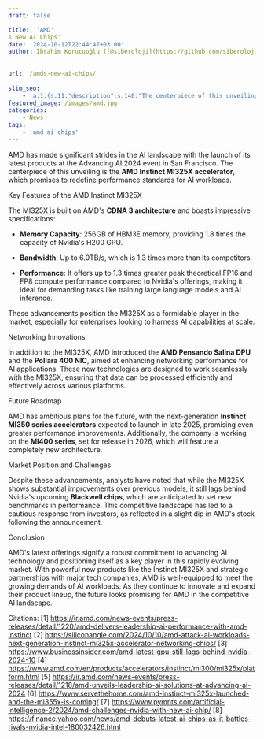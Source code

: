 ```yaml
---
draft: false

title:  'AMD'
s New AI Chips'
date: '2024-10-12T22:44:47+03:00'
author: İbrahim Korucuoğlu ([@siberoloji](https://github.com/siberoloji))
 
 
url:  /amds-new-ai-chips/
 
slim_seo:
    - 'a:1:{s:11:"description";s:140:"The centerpiece of this unveiling is the AMD Instinct MI325X accelerator, which promises to redefine performance standards for AI workloads.";}'
featured_image: /images/amd.jpg
categories:
    - News
tags:
    - 'amd ai chips'
---
```



AMD has made significant strides in the AI landscape with the launch of its latest products at the Advancing AI 2024 event in San Francisco. The centerpiece of this unveiling is the **AMD Instinct MI325X accelerator**, which promises to redefine performance standards for AI workloads.



Key Features of the AMD Instinct MI325X



The MI325X is built on AMD's **CDNA 3 architecture** and boasts impressive specifications:


* **Memory Capacity**: 256GB of HBM3E memory, providing 1.8 times the capacity of Nvidia's H200 GPU.

* **Bandwidth**: Up to 6.0TB/s, which is 1.3 times more than its competitors.

* **Performance**: It offers up to 1.3 times greater peak theoretical FP16 and FP8 compute performance compared to Nvidia's offerings, making it ideal for demanding tasks like training large language models and AI inference.




These advancements position the MI325X as a formidable player in the market, especially for enterprises looking to harness AI capabilities at scale.



Networking Innovations



In addition to the MI325X, AMD introduced the **AMD Pensando Salina DPU** and the **Pollara 400 NIC**, aimed at enhancing networking performance for AI applications. These new technologies are designed to work seamlessly with the MI325X, ensuring that data can be processed efficiently and effectively across various platforms.



Future Roadmap



AMD has ambitious plans for the future, with the next-generation **Instinct MI350 series accelerators** expected to launch in late 2025, promising even greater performance improvements. Additionally, the company is working on the **MI400 series**, set for release in 2026, which will feature a completely new architecture.



Market Position and Challenges



Despite these advancements, analysts have noted that while the MI325X shows substantial improvements over previous models, it still lags behind Nvidia's upcoming **Blackwell chips**, which are anticipated to set new benchmarks in performance. This competitive landscape has led to a cautious response from investors, as reflected in a slight dip in AMD's stock following the announcement.



Conclusion



AMD's latest offerings signify a robust commitment to advancing AI technology and positioning itself as a key player in this rapidly evolving market. With powerful new products like the Instinct MI325X and strategic partnerships with major tech companies, AMD is well-equipped to meet the growing demands of AI workloads. As they continue to innovate and expand their product lineup, the future looks promising for AMD in the competitive AI landscape.



Citations: [1] https://ir.amd.com/news-events/press-releases/detail/1220/amd-delivers-leadership-ai-performance-with-amd-instinct [2] https://siliconangle.com/2024/10/10/amd-attack-ai-workloads-next-generation-instinct-mi325x-accelerator-networking-chips/ [3] https://www.businessinsider.com/amd-latest-gpu-still-lags-behind-nvidia-2024-10 [4] https://www.amd.com/en/products/accelerators/instinct/mi300/mi325x/platform.html [5] https://ir.amd.com/news-events/press-releases/detail/1218/amd-unveils-leadership-ai-solutions-at-advancing-ai-2024 [6] https://www.servethehome.com/amd-instinct-mi325x-launched-and-the-mi355x-is-coming/ [7] https://www.pymnts.com/artificial-intelligence-2/2024/amd-challenges-nvidia-with-new-ai-chip/ [8] https://finance.yahoo.com/news/amd-debuts-latest-ai-chips-as-it-battles-rivals-nvidia-intel-180032426.html

